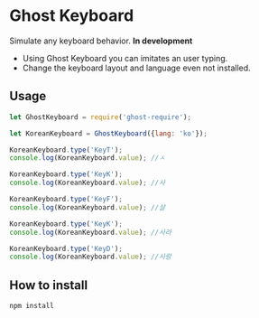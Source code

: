 # Ghost Keyboard

Simulate any keyboard behavior. **In development**
- Using Ghost Keyboard you can imitates an user typing.
- Change the keyboard layout and language even not installed.



## Usage

```javascript
let GhostKeyboard = require('ghost-require');

let KoreanKeyboard = GhostKeyboard({lang: 'ko'});

KoreanKeyboard.type('KeyT');
console.log(KoreanKeyboard.value); //ㅅ

KoreanKeyboard.type('KeyK');
console.log(KoreanKeyboard.value); //사

KoreanKeyboard.type('KeyF');
console.log(KoreanKeyboard.value); //살

KoreanKeyboard.type('KeyK');
console.log(KoreanKeyboard.value); //사라

KoreanKeyboard.type('KeyD');
console.log(KoreanKeyboard.value); //사랑
```

## How to install

```javascript
npm install
```

